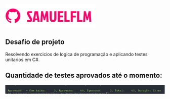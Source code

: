 <img src="Imagens/logo.png" alt="logo_samuelflm">


## Desafio de projeto
Resolvendo exercicios de logica de programação e aplicando testes unitarios em C#.

## Quantidade de testes aprovados até o momento:

<img src="Imagens/tests1.png" alt="logo_samuelflm">

